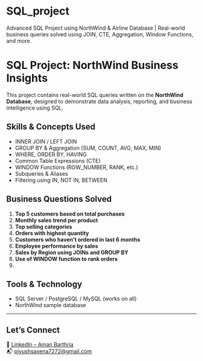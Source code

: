 # SQL_project
Advanced SQL Project using NorthWind & Airline Database | Real-world business queries solved using JOIN, CTE, Aggregation, Window Functions, and more.
# SQL Project: NorthWind Business Insights
This project contains real-world SQL queries written on the **NorthWind Database**, designed to demonstrate data analysis, reporting, and business intelligence using SQL.

## Skills & Concepts Used

- INNER JOIN / LEFT JOIN
-  GROUP BY & Aggregation (SUM, COUNT, AVG, MAX, MIN)
-  WHERE, ORDER BY, HAVING
-  Common Table Expressions (CTE)
-  WINDOW Functions (ROW_NUMBER, RANK, etc.)
-  Subqueries & Aliases
-  Filtering using IN, NOT IN, BETWEEN

## Business Questions Solved

1. **Top 5 customers based on total purchases**
2. **Monthly sales trend per product**
3. **Top selling categories**
4. **Orders with highest quantity**
5. **Customers who haven’t ordered in last 6 months**
6. **Employee performance by sales**
7. **Sales by Region using JOINs and GROUP BY**
8. **Use of WINDOW function to rank orders**
9. 
## Tools & Technology
- SQL Server / PostgreSQL / MySQL (works on all)
- NorthWind sample database
---
## Let’s Connect

🔗 [LinkedIn – Aman Barthria](https://www.linkedin.com/in/aman-barthria/)  
📬 piyushsaxena7272@gmail.com
